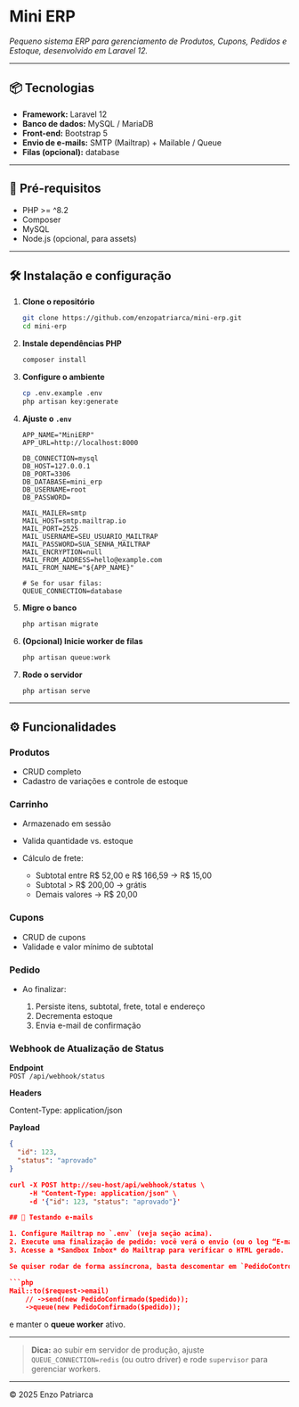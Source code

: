 # Mini ERP

*Pequeno sistema ERP para gerenciamento de Produtos, Cupons, Pedidos e Estoque, desenvolvido em Laravel 12.*

---

## 📦 Tecnologias

* **Framework:** Laravel 12
* **Banco de dados:** MySQL / MariaDB
* **Front-end:** Bootstrap 5
* **Envio de e-mails:** SMTP (Mailtrap) + Mailable / Queue
* **Filas (opcional):** database

---

## 🚀 Pré-requisitos

* PHP >= ^8.2
* Composer
* MySQL
* Node.js (opcional, para assets)

---

## 🛠️ Instalação e configuração

1. **Clone o repositório**

   ```bash
   git clone https://github.com/enzopatriarca/mini-erp.git
   cd mini-erp
   ```

2. **Instale dependências PHP**

   ```bash
   composer install
   ```

3. **Configure o ambiente**

   ```bash
   cp .env.example .env
   php artisan key:generate
   ```

4. **Ajuste o `.env`**

   ```dotenv
   APP_NAME="MiniERP"
   APP_URL=http://localhost:8000

   DB_CONNECTION=mysql
   DB_HOST=127.0.0.1
   DB_PORT=3306
   DB_DATABASE=mini_erp
   DB_USERNAME=root
   DB_PASSWORD=

   MAIL_MAILER=smtp
   MAIL_HOST=smtp.mailtrap.io
   MAIL_PORT=2525
   MAIL_USERNAME=SEU_USUARIO_MAILTRAP
   MAIL_PASSWORD=SUA_SENHA_MAILTRAP
   MAIL_ENCRYPTION=null
   MAIL_FROM_ADDRESS=hello@example.com
   MAIL_FROM_NAME="${APP_NAME}"

   # Se for usar filas:
   QUEUE_CONNECTION=database
   ```

5. **Migre o banco**

   ```bash
   php artisan migrate
   ```

6. **(Opcional) Inicie worker de filas**

   ```bash
   php artisan queue:work
   ```

7. **Rode o servidor**

   ```bash
   php artisan serve
   ```

---

## ⚙️ Funcionalidades

### Produtos

* CRUD completo
* Cadastro de variações e controle de estoque

### Carrinho

* Armazenado em sessão
* Valida quantidade vs. estoque
* Cálculo de frete:

  * Subtotal entre R\$ 52,00 e R\$ 166,59 → R\$ 15,00
  * Subtotal > R\$ 200,00 → grátis
  * Demais valores → R\$ 20,00

### Cupons

* CRUD de cupons
* Validade e valor mínimo de subtotal

### Pedido

* Ao finalizar:

  1. Persiste itens, subtotal, frete, total e endereço
  2. Decrementa estoque
  3. Envia e-mail de confirmação

### Webhook de Atualização de Status

**Endpoint**  
`POST /api/webhook/status`

**Headers**  

Content-Type: application/json

**Payload**  
```json
{
  "id": 123,
  "status": "aprovado"
}

curl -X POST http://seu-host/api/webhook/status \
     -H "Content-Type: application/json" \
     -d '{"id": 123, "status": "aprovado"}'

## 📧 Testando e-mails

1. Configure Mailtrap no `.env` (veja seção acima).
2. Execute uma finalização de pedido: você verá o envio (ou o log “E-mail enviado…”).
3. Acesse a *Sandbox Inbox* do Mailtrap para verificar o HTML gerado.

Se quiser rodar de forma assíncrona, basta descomentar em `PedidoController@finalizar`:

```php
Mail::to($request->email)
    // ->send(new PedidoConfirmado($pedido));
    ->queue(new PedidoConfirmado($pedido));
```

e manter o **queue worker** ativo.

---

> **Dica:** ao subir em servidor de produção, ajuste `QUEUE_CONNECTION=redis` (ou outro driver) e rode `supervisor` para gerenciar workers.

---

© 2025 Enzo Patriarca

